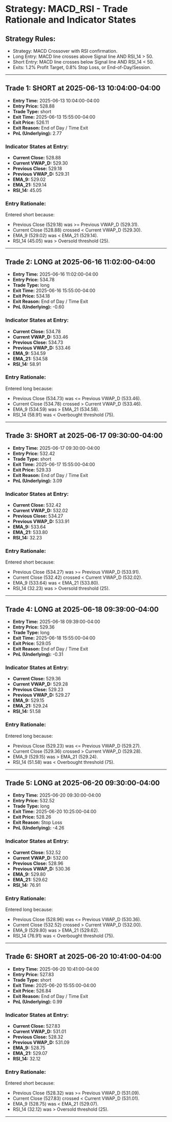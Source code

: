 # Strategy: MACD_RSI - Trade Rationale and Indicator States

## Strategy Rules:
- Strategy: MACD Crossover with RSI confirmation.
- Long Entry: MACD line crosses above Signal line AND RSI_14 > 50.
- Short Entry: MACD line crosses below Signal line AND RSI_14 < 50.
- Exits: 1.2% Profit Target, 0.8% Stop Loss, or End-of-Day/Session.

---

## Trade 1: SHORT at 2025-06-13 10:04:00-04:00

- **Entry Time:** 2025-06-13 10:04:00-04:00
- **Entry Price:** 528.88
- **Trade Type:** short
- **Exit Time:** 2025-06-13 15:55:00-04:00
- **Exit Price:** 526.11
- **Exit Reason:** End of Day / Time Exit
- **PnL (Underlying):** 2.77

### Indicator States at Entry:
- **Current Close:** 528.88
- **Current VWAP_D:** 529.30
- **Previous Close:** 529.18
- **Previous VWAP_D:** 529.31
- **EMA_9:** 529.02
- **EMA_21:** 529.14
- **RSI_14:** 45.05

### Entry Rationale:
Entered short because:
- Previous Close (529.18) was >= Previous VWAP_D (529.31).
- Current Close (528.88) crossed < Current VWAP_D (529.30).
- EMA_9 (529.02) was < EMA_21 (529.14).
- RSI_14 (45.05) was > Oversold threshold (25).

---

## Trade 2: LONG at 2025-06-16 11:02:00-04:00

- **Entry Time:** 2025-06-16 11:02:00-04:00
- **Entry Price:** 534.78
- **Trade Type:** long
- **Exit Time:** 2025-06-16 15:55:00-04:00
- **Exit Price:** 534.18
- **Exit Reason:** End of Day / Time Exit
- **PnL (Underlying):** -0.60

### Indicator States at Entry:
- **Current Close:** 534.78
- **Current VWAP_D:** 533.46
- **Previous Close:** 534.73
- **Previous VWAP_D:** 533.46
- **EMA_9:** 534.59
- **EMA_21:** 534.58
- **RSI_14:** 58.91

### Entry Rationale:
Entered long because:
- Previous Close (534.73) was <= Previous VWAP_D (533.46).
- Current Close (534.78) crossed > Current VWAP_D (533.46).
- EMA_9 (534.59) was > EMA_21 (534.58).
- RSI_14 (58.91) was < Overbought threshold (75).

---

## Trade 3: SHORT at 2025-06-17 09:30:00-04:00

- **Entry Time:** 2025-06-17 09:30:00-04:00
- **Entry Price:** 532.42
- **Trade Type:** short
- **Exit Time:** 2025-06-17 15:55:00-04:00
- **Exit Price:** 529.33
- **Exit Reason:** End of Day / Time Exit
- **PnL (Underlying):** 3.09

### Indicator States at Entry:
- **Current Close:** 532.42
- **Current VWAP_D:** 532.02
- **Previous Close:** 534.27
- **Previous VWAP_D:** 533.91
- **EMA_9:** 533.64
- **EMA_21:** 533.80
- **RSI_14:** 32.23

### Entry Rationale:
Entered short because:
- Previous Close (534.27) was >= Previous VWAP_D (533.91).
- Current Close (532.42) crossed < Current VWAP_D (532.02).
- EMA_9 (533.64) was < EMA_21 (533.80).
- RSI_14 (32.23) was > Oversold threshold (25).

---

## Trade 4: LONG at 2025-06-18 09:39:00-04:00

- **Entry Time:** 2025-06-18 09:39:00-04:00
- **Entry Price:** 529.36
- **Trade Type:** long
- **Exit Time:** 2025-06-18 15:55:00-04:00
- **Exit Price:** 529.05
- **Exit Reason:** End of Day / Time Exit
- **PnL (Underlying):** -0.31

### Indicator States at Entry:
- **Current Close:** 529.36
- **Current VWAP_D:** 529.28
- **Previous Close:** 529.23
- **Previous VWAP_D:** 529.27
- **EMA_9:** 529.15
- **EMA_21:** 529.24
- **RSI_14:** 51.58

### Entry Rationale:
Entered long because:
- Previous Close (529.23) was <= Previous VWAP_D (529.27).
- Current Close (529.36) crossed > Current VWAP_D (529.28).
- EMA_9 (529.15) was > EMA_21 (529.24).
- RSI_14 (51.58) was < Overbought threshold (75).

---

## Trade 5: LONG at 2025-06-20 09:30:00-04:00

- **Entry Time:** 2025-06-20 09:30:00-04:00
- **Entry Price:** 532.52
- **Trade Type:** long
- **Exit Time:** 2025-06-20 10:25:00-04:00
- **Exit Price:** 528.26
- **Exit Reason:** Stop Loss
- **PnL (Underlying):** -4.26

### Indicator States at Entry:
- **Current Close:** 532.52
- **Current VWAP_D:** 532.00
- **Previous Close:** 528.96
- **Previous VWAP_D:** 530.36
- **EMA_9:** 529.80
- **EMA_21:** 529.62
- **RSI_14:** 76.91

### Entry Rationale:
Entered long because:
- Previous Close (528.96) was <= Previous VWAP_D (530.36).
- Current Close (532.52) crossed > Current VWAP_D (532.00).
- EMA_9 (529.80) was > EMA_21 (529.62).
- RSI_14 (76.91) was < Overbought threshold (75).

---

## Trade 6: SHORT at 2025-06-20 10:41:00-04:00

- **Entry Time:** 2025-06-20 10:41:00-04:00
- **Entry Price:** 527.83
- **Trade Type:** short
- **Exit Time:** 2025-06-20 15:55:00-04:00
- **Exit Price:** 526.84
- **Exit Reason:** End of Day / Time Exit
- **PnL (Underlying):** 0.99

### Indicator States at Entry:
- **Current Close:** 527.83
- **Current VWAP_D:** 531.01
- **Previous Close:** 528.32
- **Previous VWAP_D:** 531.09
- **EMA_9:** 528.75
- **EMA_21:** 529.07
- **RSI_14:** 32.12

### Entry Rationale:
Entered short because:
- Previous Close (528.32) was >= Previous VWAP_D (531.09).
- Current Close (527.83) crossed < Current VWAP_D (531.01).
- EMA_9 (528.75) was < EMA_21 (529.07).
- RSI_14 (32.12) was > Oversold threshold (25).

---
